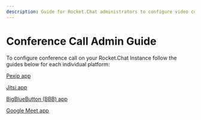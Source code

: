 ```yaml
---
description: Guide for Rocket.Chat administrators to configure video conference
---
```


# Conference Call Admin Guide

To configure conference call on your Rocket.Chat Instance follow the guides below for each individual platform:

[Pexip app](pexip-app.md)

[Jitsi app](jitsi-app.md)

[BigBlueButton (BBB) app](bigbluebutton-bbb-app.md)

[Google Meet app](google-meet-app.md)


